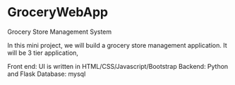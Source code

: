 # GroceryWebApp
Grocery Store Management System

In this mini project, we will build a grocery store management application. It will be 3 tier application,

Front end: UI is written in HTML/CSS/Javascript/Bootstrap
Backend: Python and Flask
Database: mysql
